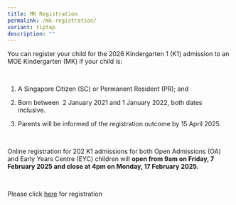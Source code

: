 ```yaml
---
title: MK Registration
permalink: /mk-registration/
variant: tiptap
description: ""
---
```

<p>You can register your child for the 2026 Kindergarten 1 (K1) admission
to an MOE Kindergarten (MK) if your child is:</p>
<p>&nbsp;</p>
<ol data-tight="true" class="tight">
<li>
<p>A Singapore Citizen (SC) or Permanent Resident (PR); and</p>
</li>
<li>
<p>Born between &nbsp;2 January 2021 and 1 January 2022, both dates inclusive.</p>
</li>
<li>
<p>Parents will be informed of the registration outcome by 15 April 2025.</p>
</li>
</ol>
<p>&nbsp;</p>
<p>Online registration for 202 K1 admissions for both Open Admissions (OA)
and Early Years Centre (EYC) children will&nbsp;<strong>open from 9am on Friday, 7 February 2025 and close at 4pm on Monday, 17 February 2025.</strong>
</p>
<p>&nbsp;</p>
<p>Please click&nbsp;<a href="https://form.gov.sg/67440d2352ba8c426f31566e" rel="noopener noreferrer nofollow" target="_blank">here</a>&nbsp;for registration</p>